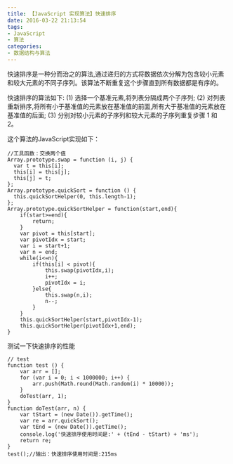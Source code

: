 ```yaml
---
title: 【JavaScript 实现算法】快速排序
date: 2016-03-22 21:13:54
tags:
- JavaScript
- 算法
categories:
- 数据结构与算法
---
```

快速排序是一种分而治之的算法,通过递归的方式将数据依次分解为包含较小元素和较大元素的不同子序列。该算法不断重复这个步骤直到所有数据都是有序的。

快速排序的算法如下:
(1) 选择一个基准元素,将列表分隔成两个子序列;
(2) 对列表重新排序,将所有小于基准值的元素放在基准值的前面,所有大于基准值的元素放在基准值的后面;
(3) 分别对较小元素的子序列和较大元素的子序列重复步骤 1 和 2。

这个算法的JavaScript实现如下：
```
//工具函数：交换两个值
Array.prototype.swap = function (i, j) {
  var t = this[i];
  this[i] = this[j];
  this[j] = t;
};
Array.prototype.quickSort = function () {
  this.quickSortHelper(0, this.length-1);
};
Array.prototype.quickSortHelper = function(start,end){
    if(start>=end){
        return;
    }
    var pivot = this[start];
    var pivotIdx = start;
    var i = start+1;
    var n = end;
    while(i<=n){
        if(this[i] < pivot){
            this.swap(pivotIdx,i);
            i++;
            pivotIdx = i;
        }else{
            this.swap(n,i);
            n--;
        }
    }
    this.quickSortHelper(start,pivotIdx-1);
    this.quickSortHelper(pivotIdx+1,end);
}

```
测试一下快速排序的性能
```
// test
function test () {
    var arr = [];
    for (var i = 0; i < 1000000; i++) {
        arr.push(Math.round(Math.random(i) * 10000));
    }
    doTest(arr, 1);
}
function doTest(arr, n) {
    var tStart = (new Date()).getTime();
    var re = arr.quickSort();
    var tEnd = (new Date()).getTime();
    console.log('快速排序使用时间是:' + (tEnd - tStart) + 'ms');
    return re;
}
test();//输出：快速排序使用时间是:215ms
```